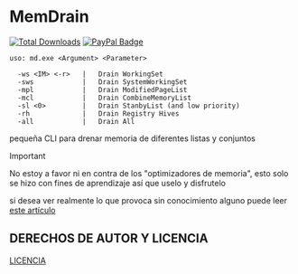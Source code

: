 # MemDrain
[![Total Downloads](https://img.shields.io/github/downloads/LuSlower/MemDrain/total.svg)](https://github.com/LuSlower/MemDrain/releases) [![PayPal Badge](https://img.shields.io/badge/PayPal-003087?logo=paypal&logoColor=fff&style=flat)](https://paypal.me/eldontweaks)

```
uso: md.exe <Argument> <Parameter>

  -ws <IM> <-r>   |   Drain WorkingSet
  -sws            |   Drain SystemWorkingSet
  -mpl            |   Drain ModifiedPageList
  -mcl            |   Drain CombineMemoryList
  -sl <0>         |   Drain StanbyList (and low priority)
  -rh             |   Drain Registry Hives
  -all            |   Drain All
```

pequeña CLI para drenar memoria de diferentes listas y conjuntos
> [!IMPORTANT]
> No estoy a favor ni en contra de los "optimizadores de memoria", esto solo se hizo con fines de aprendizaje
 así que uselo y disfrutelo
> 
> si desea ver realmente lo que provoca sin conocimiento alguno puede leer [este artículo](https://www.itprotoday.com/cloud-computing/memory-optimization-hoax)

## DERECHOS DE AUTOR Y LICENCIA
[LICENCIA](LICENSE)

